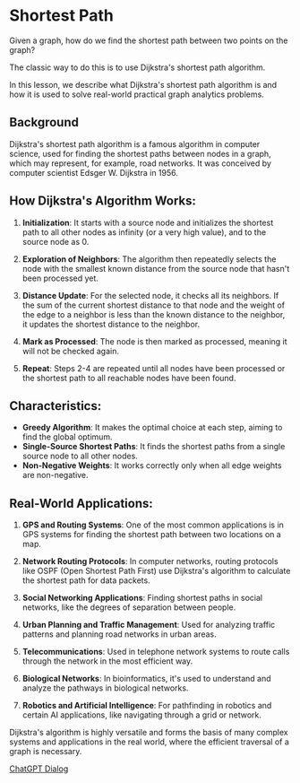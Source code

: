 # Shortest Path

Given a graph, how do we find the shortest path between two points on the graph?

The classic way to do this is to use Dijkstra's shortest path algorithm.

In this lesson, we describe what Dijkstra's shortest path algorithm is and how it is used to solve real-world practical graph analytics problems.

## Background

Dijkstra's shortest path algorithm is a famous algorithm in computer science, used for finding the shortest paths between nodes in a graph, which may represent, for example, road networks. It was conceived by computer scientist Edsger W. Dijkstra in 1956.

## How Dijkstra's Algorithm Works:

1.  **Initialization**: It starts with a source node and initializes the shortest path to all other nodes as infinity (or a very high value), and to the source node as 0.

2.  **Exploration of Neighbors**: The algorithm then repeatedly selects the node with the smallest known distance from the source node that hasn't been processed yet.

3.  **Distance Update**: For the selected node, it checks all its neighbors. If the sum of the current shortest distance to that node and the weight of the edge to a neighbor is less than the known distance to the neighbor, it updates the shortest distance to the neighbor.

4.  **Mark as Processed**: The node is then marked as processed, meaning it will not be checked again.

5.  **Repeat**: Steps 2-4 are repeated until all nodes have been processed or the shortest path to all reachable nodes have been found.

## Characteristics:

-   **Greedy Algorithm**: It makes the optimal choice at each step, aiming to find the global optimum.
-   **Single-Source Shortest Paths**: It finds the shortest paths from a single source node to all other nodes.
-   **Non-Negative Weights**: It works correctly only when all edge weights are non-negative.

## Real-World Applications:

1.  **GPS and Routing Systems**: One of the most common applications is in GPS systems for finding the shortest path between two locations on a map.

2.  **Network Routing Protocols**: In computer networks, routing protocols like OSPF (Open Shortest Path First) use Dijkstra's algorithm to calculate the shortest path for data packets.

3.  **Social Networking Applications**: Finding shortest paths in social networks, like the degrees of separation between people.

4.  **Urban Planning and Traffic Management**: Used for analyzing traffic patterns and planning road networks in urban areas.

5.  **Telecommunications**: Used in telephone network systems to route calls through the network in the most efficient way.

6.  **Biological Networks**: In bioinformatics, it's used to understand and analyze the pathways in biological networks.

7.  **Robotics and Artificial Intelligence**: For pathfinding in robotics and certain AI applications, like navigating through a grid or network.

Dijkstra's algorithm is highly versatile and forms the basis of many complex systems and applications in the real world, where the efficient traversal of a graph is necessary.

[ChatGPT Dialog](https://chat.openai.com/c/5749b49c-71d3-43d1-aa8b-a7ed6528d7b8)